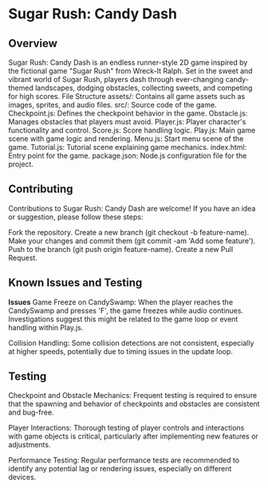 # Sugar Rush: Candy Dash
## Overview

Sugar Rush: Candy Dash is an endless runner-style 2D game inspired by the fictional game "Sugar Rush" from Wreck-It Ralph. Set in the sweet and vibrant world of Sugar Rush, players dash through ever-changing candy-themed landscapes, dodging obstacles, collecting sweets, and competing for high scores.
File Structure
assets/: Contains all game assets such as images, sprites, and audio files.
src/: Source code of the game.
Checkpoint.js: Defines the checkpoint behavior in the game.
Obstacle.js: Manages obstacles that players must avoid.
Player.js: Player character's functionality and control.
Score.js: Score handling logic.
Play.js: Main game scene with game logic and rendering.
Menu.js: Start menu scene of the game.
Tutorial.js: Tutorial scene explaining game mechanics.
index.html: Entry point for the game.
package.json: Node.js configuration file for the project.

## Contributing
Contributions to Sugar Rush: Candy Dash are welcome! If you have an idea or suggestion, please follow these steps:

Fork the repository.
Create a new branch (git checkout -b feature-name).
Make your changes and commit them (git commit -am 'Add some feature').
Push to the branch (git push origin feature-name).
Create a new Pull Request.

## Known Issues and Testing
**Issues** 
Game Freeze on CandySwamp: When the player reaches the CandySwamp and presses 'F', the game freezes while audio continues. Investigations suggest this might be related to the game loop or event handling within Play.js.

Collision Handling: Some collision detections are not consistent, especially at higher speeds, potentially due to timing issues in the update loop.

## Testing
Checkpoint and Obstacle Mechanics: Frequent testing is required to ensure that the spawning and behavior of checkpoints and obstacles are consistent and bug-free.

Player Interactions: Thorough testing of player controls and interactions with game objects is critical, particularly after implementing new features or adjustments.

Performance Testing: Regular performance tests are recommended to identify any potential lag or rendering issues, especially on different devices.